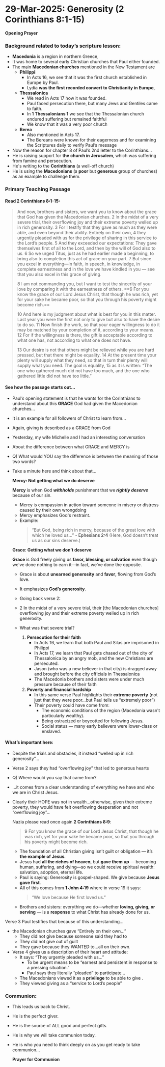 
# 29-Mar-2025: Generosity (2 Corinthians 8:1-15)

**Opening Prayer**

### Background related to today’s scripture lesson:

- **Macedonia** is a region in northern Greece, 
- It was home to several early Christian churches that Paul either founded. 
- The main **Macedonian churches** mentioned in the New Testament are
  - **Philippi**
    - In Acts 16, we see that it was the first church established in Europe by Paul.
    - Lydia **was the first recorded convert to Christianity in Europe**, 
  - **Thessalonica**   
    - We read in Acts 17 how it was founded.
    - Paul faced persecution there, but many Jews and Gentiles came to faith.
    - In **1 Thessalonians 1** we see that the Thessalonian church endured suffering but remained faithful
    - We know that it was a very poor church
  - **Berea**
    - Also mentioned in Acts 17.
    - The Bereans were known for their eagerness and for examining the Scriptures daily to verify Paul’s message
- Now the reason for chapter 8 of Paul’s 2nd letter to the Corinthians…
- He is raising support for **the church in Jerusalem**, which was suffering from famine and persecution. 
- He's writing to the **Corinthians** (a well-off church) 
- He is using the **Macedonians** (a **poor** but **generous** group of churches) as an example to challenge them.

### Primary Teaching Passage

#### Read 2 Corinthians 8:1-15:

> And now, brothers and sisters, we want you to know about the grace that God has given the Macedonian churches. 2 In the midst of a very severe trial, their overflowing joy and their extreme poverty welled up in rich generosity. 3 For I testify that they gave as much as they were able, and even beyond their ability. Entirely on their own, 4 they urgently pleaded with us for the privilege of sharing in this service to the Lord’s people. 5 And they exceeded our expectations: They gave themselves first of all to the Lord, and then by the will of God also to us. 6 So we urged Titus, just as he had earlier made a beginning, to bring also to completion this act of grace on your part. 7 But since you excel in everything—in faith, in speech, in knowledge, in complete earnestness and in the love we have kindled in you — see that you also excel in this grace of giving.
>
> 8 I am not commanding you, but I want to test the sincerity of your love by comparing it with the earnestness of others. ==9 For you know the grace of our Lord Jesus Christ, that though he was rich, yet for your sake he became poor, so that you through his poverty might become rich.==
>
> 10 And here is my judgment about what is best for you in this matter. Last year you were the first not only to give but also to have the desire to do so. 11 Now finish the work, so that your eager willingness to do it may be matched by your completion of it, according to your means. 12 For if the willingness is there, the gift is acceptable according to what one has, not according to what one does not have.
>
> 13 Our desire is not that others might be relieved while you are hard pressed, but that there might be equality. 14 At the present time your plenty will supply what they need, so that in turn their plenty will supply what you need. The goal is equality, 15 as it is written: “The one who gathered much did not have too much, and the one who gathered little did not have too little.”

#### See how the passage starts out… 

- Paul’s opening statement is that he wants for the Corinthians to understand about this **GRACE** God had given the Macedonian churches…
- It is an example for all followers of Christ to learn from...
- Again, giving is described as a GRACE from God
- Yesterday, my wife Michelle and I had an interesting conversation
- About the difference between what GRACE and MERCY is
- Q) What would YOU say the difference is between the meaning of those two words?  
- Take a minute here and think about that…
  
  **Mercy: Not getting what we do deserve**

  **Mercy** is when God ***withholds*** punishment that we ***rightly deserve*** because of our sin.

  - Mercy is compassion in action toward someone in misery or distress caused by their own wrongdoing
  - Mercy emphasizes God's restraint.
  - Example: 
    > “But God, being rich in mercy, because of the great love with which he loved us…”  - **Ephesians 2:4**  (Here, God doesn’t treat us as our sins deserve.)

  **Grace: Getting what we don’t deserve**

  **Grace** is God freely giving us ****favor, blessing, or salvation**** even though we’ve done nothing to earn it—in fact, we’ve done the opposite.

    - Grace is about **unearned generosity** and **favor**, flowing from God’s love.
    - It emphasizes **God’s generosity**.


  - Going back verse 2:
   - 2 In the midst of a very severe trial, their [the Macedonian churches] overflowing joy and their extreme poverty welled up in rich generosity.
   - What was that severe trial?  
      1. **Persecution for their faith**
         - In Acts 16, we learn that both Paul and Silas are imprisoned in Philippi
         - In Acts 17, we learn that Paul gets chased out of the city of Thessalonica by an angry mob, and the new Christians are persecuted. 
         - Jason (who was a new believer in that city) is dragged away and brought before the city officials in Thessalonica 
         - The Macedonia brothers and sisters were under much pressure because of their faith
      2. **Poverty and financial hardship**
         - In this same verse Paul highlights their **extreme poverty** (not just that they were poor…but Paul tells us “extremely poor”)
         - Their poverty could have come from:
           - The economic conditions of the region (Macedonia wasn't particularly wealthy).
           - Being ostracized or boycotted for following Jesus.
           - Social status — many early believers were lower-class or enslaved.

#### What’s important here:

- Despite the trials and obstacles, it instead “welled up in rich generosity”...
- Verse 2 says they had “overflowing joy” that led to generous hearts
- Q) Where would you say that came from?  
- …it comes from a clear understanding of everything we have and who we are in Christ Jesus.
- Clearly their HOPE was not in wealth…otherwise, given their extreme poverty, they would have felt overflowing desperation and not “overflowing joy”…

  Nazia please read once again **2 Corinthians 8:9**: 
  > 9 For you know the grace of our Lord Jesus Christ, that though he was rich, yet for your sake he became poor, so that you through his poverty might become rich.

  - The foundation of all Christian giving isn’t guilt or obligation — it’s **the example of Jesus**.
  - Jesus had **all the riches of heaven**, but **gave them up** — becoming human, suffering, and dying—so we could receive spiritual wealth: salvation, adoption, eternal life.
  - Paul is saying: Generosity is gospel-shaped. We give because **Jesus gave first**.
  - All of this comes from **1 John 4:19** where in verse 19 it says:   
    > “We love because He first loved us.”
  - Brothers and sisters: everything we do—whether **loving, giving, or serving** — is a **response** to what Christ has already done for us.


Verse 3 Paul testifies that because of this understanding…

- the Macedonian churches gave “Entirely on their own…”
  - They did not give because someone said they had to
  - They did not give out of guilt
   - They gave because they WANTED to…all on their own.
- Verse 4 gives us a description of their heart and attitude:
  - It says:  “They urgently pleaded with us…”
    - To be urgent means to be  “earnest and persistent in response to a pressing situation.”
    - Paul says they literally “pleaded” to participate…
  - The Macedonians viewed it as a **privilege** to be able to give .
  - They viewed giving as a “service to Lord’s people”


### Communion:
- This leads us back to Christ.  
- He is the perfect giver.  
- He is the source of ALL good and perfect gifts. 
- He is why we will take communion today. 
- He is who you need to think deeply on as you get ready to take communion…

  **Prayer for Communion**
